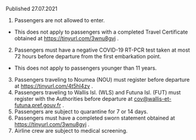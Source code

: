 Published 27.07.2021
1. Passengers are not allowed to enter. 
- This does not apply to passengers with a completed Travel Certificate obtained at <a href="https://tinyurl.com/3wnu8gvj">https://tinyurl.com/3wnu8gvj</a> .
2. Passengers must have a negative COVID-19 RT-PCR test taken at most 72 hours before departure from the first embarkation point. 
- This does not apply to passengers younger than 11 years.
3. Passengers traveling to Noumea (NOU) must register before departure at <a href="https://tinyurl.com/4t5hl4zv">https://tinyurl.com/4t5hl4zv</a> .
4. Passengers traveling to Wallis Isl. (WLS) and Futuna Isl. (FUT) must register with the Authorities before departure at <a href="mailto:cov@wallis-et-futuna.pref.gouv.fr">cov@wallis-et-futuna.pref.gouv.fr</a> . 
5. Passengers are subject to quarantine for 7 or 14 days. 
6. Passengers must have a completed sworn statement obtained at <a target="_blank" href="https://tinyurl.com/3wnu8gvj">https://tinyurl.com/3wnu8gvj</a> . 
7. Airline crew are subject to medical screening.

